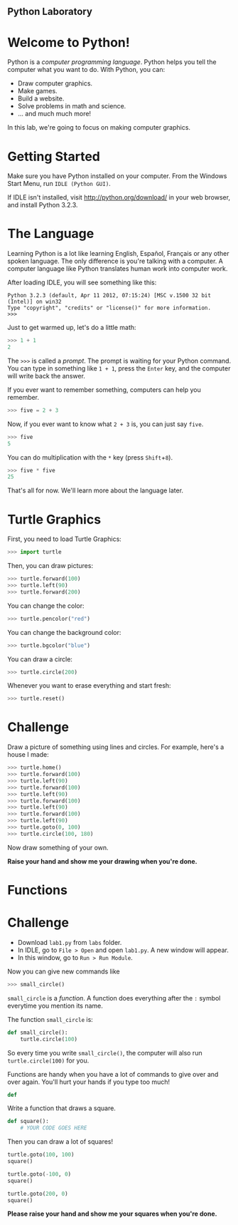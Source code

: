 Python Laboratory
---

# Welcome to Python!

Python is a *computer programming language*.
Python helps you tell the computer what you want to do.
With Python, you can:

* Draw computer graphics.
* Make games.
* Build a website.
* Solve problems in math and science.
* ... and much much more!

In this lab, we're going to focus on making computer graphics.

# Getting Started

Make sure you have Python installed on your computer.
From the Windows Start Menu, run `IDLE (Python GUI)`.

If IDLE isn't installed, visit http://python.org/download/ in your web browser, and install Python 3.2.3. 

# The Language

Learning Python is a lot like learning English, Español, Français or any other spoken language.
The only difference is you're talking with a computer.
A computer language like Python translates human work into computer work.

After loading IDLE, you will see something like this:

```
Python 3.2.3 (default, Apr 11 2012, 07:15:24) [MSC v.1500 32 bit (Intel)] on win32
Type "copyright", "credits" or "license()" for more information.
>>> 
```

Just to get warmed up, let's do a little math:
```python
>>> 1 + 1
2
```

The `>>>` is called a *prompt*. The prompt is waiting for your Python command.
You can type in something like `1 + 1`, press the `Enter` key, and the computer will write back the answer.

If you ever want to remember something, computers can help you remember.

```python
>>> five = 2 + 3
```

Now, if you ever want to know what `2 + 3` is, you can just say `five`.

```python
>>> five
5
```

You can do multiplication with the `*` key (press `Shift`+`8`).

```python
>>> five * five
25
```

That's all for now. We'll learn more about the language later.

# Turtle Graphics

First, you need to load Turtle Graphics:
    
```python
>>> import turtle
```
    
Then, you can draw pictures:
    
```python
>>> turtle.forward(100)
>>> turtle.left(90)
>>> turtle.forward(200)
```

You can change the color:
    
```python
>>> turtle.pencolor("red")
```

You can change the background color:
    
```python
>>> turtle.bgcolor("blue")
```

You can draw a circle:
```python
>>> turtle.circle(200)
```

Whenever you want to erase everything and start fresh:
```python
>>> turtle.reset()
```

# Challenge

Draw a picture of something using lines and circles.
For example, here's a house I made:

```python
>>> turtle.home()
>>> turtle.forward(100)
>>> turtle.left(90)
>>> turtle.forward(100)
>>> turtle.left(90)
>>> turtle.forward(100)
>>> turtle.left(90)
>>> turtle.forward(100)
>>> turtle.left(90)
>>> turtle.goto(0, 100)
>>> turtle.circle(100, 180)
```

Now draw something of your own.

**Raise your hand and show me your drawing when you're done.**

# Functions



# Challenge

* Download `lab1.py` from `labs` folder.
* In IDLE, go to `File > Open` and open `lab1.py`. A new window will appear.
* In this window, go to `Run > Run Module`.

Now you can give new commands like

```python
>>> small_circle()
```

`small_circle` is a *function*. A function does everything after the `:` symbol everytime you mention its name.

The function `small_circle` is:

```python
def small_circle():
    turtle.circle(100)
```

So every time you write `small_circle()`, the computer will also run `turtle.circle(100)` for you.

Functions are handy when you have a lot of commands to give over and over again.
You'll hurt your hands if you type too much!

```python
def 
```

Write a function that draws a square.

```python
def square():
    # YOUR CODE GOES HERE
```

Then you can draw a lot of squares!

```python
turtle.goto(100, 100)
square()

turtle.goto(-100, 0)
square()

turtle.goto(200, 0)
square()
```

**Please raise your hand and show me your squares when you're done.**